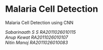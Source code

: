 # Malaria Cell Detection
Malaria Cell Detection using CNN


*Sabarinaath S S RA2011026010115  
Anup Kewat RA2011026010107  
Nitin Manoj RA2011026010083*
